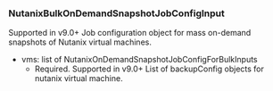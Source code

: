 ### NutanixBulkOnDemandSnapshotJobConfigInput
Supported in v9.0+
Job configuration object for mass on-demand snapshots of Nutanix virtual machines.

- vms: list of NutanixOnDemandSnapshotJobConfigForBulkInputs
  - Required. Supported in v9.0+
List of backupConfig objects for nutanix virtual machine.

